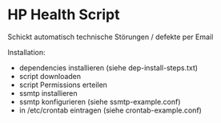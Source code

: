# HP Health Script
Schickt automatisch technische Störungen / defekte per Email 

Installation: 
- dependencies installieren (siehe dep-install-steps.txt)
- script downloaden
- script Permissions erteilen
- ssmtp installieren
- ssmtp konfigurieren (siehe ssmtp-example.conf)
- in /etc/crontab eintragen (siehe crontab-example.conf)

